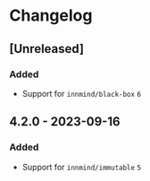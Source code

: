 # Changelog

## [Unreleased]

### Added

- Support for `innmind/black-box` `6`

## 4.2.0 - 2023-09-16

### Added

- Support for `innmind/immutable` `5`
